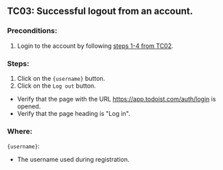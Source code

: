 ## TC03: Successful logout from an account.
### Preconditions:
1. Login to the account by following [steps 1-4 from TC02](TC02.md).
### Steps:
1. Click on the `{username}` button.
2. Click on the `Log out` button.
* Verify that the page with the URL https://app.todoist.com/auth/login is opened.
* Verify that the page heading is "Log in".
### Where:
`{username}`:
* The username used during registration.
